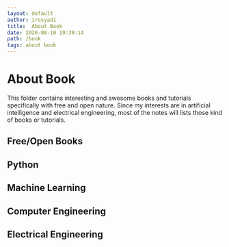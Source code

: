 ```yaml
---
layout: default
author: irosyadi
title:  About Book
date: 2020-08-10 19:39:14
path: /book
tags: about book
---
```


# About Book

This folder contains interesting and awesome books and tutorials specifically with free and open nature. Since my interests are in artificial intelligence and electrical engineering, most of the notes will lists those kind of books or tutorials.

## Free/Open Books

## Python


## Machine Learning


## Computer Engineering


## Electrical Engineering






